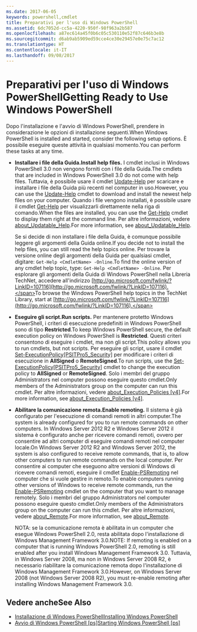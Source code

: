 ```yaml
---
ms.date: 2017-06-05
keywords: powershell,cmdlet
title: Preparativi per l'uso di Windows PowerShell
ms.assetid: 6dc7052d-cc5a-4220-950f-98f963a2b587
ms.openlocfilehash: a87ec614a45f0b6c05c530110e52f87c646b3e8b
ms.sourcegitcommit: d6ab9ab5909ed59cce4ce30e29457e0e75c7ac12
ms.translationtype: HT
ms.contentlocale: it-IT
ms.lasthandoff: 09/08/2017
---
```

# <a name="getting-ready-to-use-windows-powershell"></a><span data-ttu-id="27114-103">Preparativi per l'uso di Windows PowerShell</span><span class="sxs-lookup"><span data-stu-id="27114-103">Getting Ready to Use Windows PowerShell</span></span>
<span data-ttu-id="27114-104">Dopo l'installazione e l'avvio di Windows PowerShell, prendere in considerazione le opzioni di installazione seguenti.</span><span class="sxs-lookup"><span data-stu-id="27114-104">When Windows PowerShell is installed and started, consider the following setup options.</span></span> <span data-ttu-id="27114-105">È possibile eseguire queste attività in qualsiasi momento.</span><span class="sxs-lookup"><span data-stu-id="27114-105">You can perform these tasks at any time.</span></span>

- <span data-ttu-id="27114-106">**Installare i file della Guida.**</span><span class="sxs-lookup"><span data-stu-id="27114-106">**Install help files.**</span></span> <span data-ttu-id="27114-107">I cmdlet inclusi in Windows PowerShell 3.0 non vengono forniti con i file della Guida.</span><span class="sxs-lookup"><span data-stu-id="27114-107">The cmdlets that are included in Windows PowerShell 3.0 do not come with help files.</span></span> <span data-ttu-id="27114-108">Tuttavia, è possibile usare il cmdlet [Update-Help](https://technet.microsoft.com/en-us/library/93e1d870-ace6-432b-8778-8920291d7545) per scaricare e installare i file della Guida più recenti nel computer in uso.</span><span class="sxs-lookup"><span data-stu-id="27114-108">However, you can use the [Update-Help](https://technet.microsoft.com/en-us/library/93e1d870-ace6-432b-8778-8920291d7545) cmdlet to download and install the newest help files on your computer.</span></span> <span data-ttu-id="27114-109">Quando i file vengono installati, è possibile usare il cmdlet [Get-Help](https://technet.microsoft.com/en-us/library/1f46eeb4-49d7-4bec-bb29-395d9b42f54a) per visualizzarli direttamente nella riga di comando.</span><span class="sxs-lookup"><span data-stu-id="27114-109">When the files are installed, you can use the [Get-Help](https://technet.microsoft.com/en-us/library/1f46eeb4-49d7-4bec-bb29-395d9b42f54a) cmdlet to display them right at the command line.</span></span> <span data-ttu-id="27114-110">Per altre informazioni, vedere [about_Updatable_Help](https://technet.microsoft.com/en-us/library/10bba75c-f4ac-4ca1-bbf3-8f34dd521ffe).</span><span class="sxs-lookup"><span data-stu-id="27114-110">For more information, see [about_Updatable_Help](https://technet.microsoft.com/en-us/library/10bba75c-f4ac-4ca1-bbf3-8f34dd521ffe).</span></span>

    <span data-ttu-id="27114-111">Se si decide di non installare i file della Guida, è comunque possibile leggere gli argomenti della Guida online.</span><span class="sxs-lookup"><span data-stu-id="27114-111">If you decide not to install the help files, you can still read the help topics online.</span></span> <span data-ttu-id="27114-112">Per trovare la versione online degli argomenti della Guida per qualsiasi cmdlet, digitare: `Get-Help <CmdletName> -Online`.</span><span class="sxs-lookup"><span data-stu-id="27114-112">To find the online version of any cmdlet help topic, type: `Get-Help <CmdletName> -Online`.</span></span> <span data-ttu-id="27114-113">Per esplorare gli argomenti della Guida di Windows PowerShell nella Libreria TechNet, accedere all'indirizzo [http://go.microsoft.com/fwlink/?LinkID=107116](http://go.microsoft.com/fwlink/?LinkID=107116).</span><span class="sxs-lookup"><span data-stu-id="27114-113">To browse the Windows PowerShell help topics in the TechNet Library, start at [http://go.microsoft.com/fwlink/?LinkID=107116](http://go.microsoft.com/fwlink/?LinkID=107116).</span></span>

- <span data-ttu-id="27114-114">**Eseguire gli script.**</span><span class="sxs-lookup"><span data-stu-id="27114-114">**Run scripts.**</span></span> <span data-ttu-id="27114-115">Per mantenere protetto Windows PowerShell, i criteri di esecuzione predefiniti in Windows PowerShell sono di tipo **Restricted**.</span><span class="sxs-lookup"><span data-stu-id="27114-115">To keep Windows PowerShell secure, the default execution policy on Windows PowerShell is **Restricted**.</span></span> <span data-ttu-id="27114-116">Questi criteri consentono di eseguire i cmdlet, ma non gli script.</span><span class="sxs-lookup"><span data-stu-id="27114-116">This policy allows you to run cmdlets, but not scripts.</span></span> <span data-ttu-id="27114-117">Per eseguire gli script, usare il cmdlet [Set-ExecutionPolicy[PSITPro5_Security]](https://technet.microsoft.com/en-us/library/5690a0e1-495b-4e63-8280-65ead7bf01ab) per modificare i criteri di esecuzione in **AllSigned** o **RemoteSigned**.</span><span class="sxs-lookup"><span data-stu-id="27114-117">To run scripts, use the [Set-ExecutionPolicy[PSITPro5_Security]](https://technet.microsoft.com/en-us/library/5690a0e1-495b-4e63-8280-65ead7bf01ab) cmdlet to change the execution policy to **AllSigned** or **RemoteSigned**.</span></span> <span data-ttu-id="27114-118">Solo i membri del gruppo Administrators nel computer possono eseguire questo cmdlet.</span><span class="sxs-lookup"><span data-stu-id="27114-118">Only members of the Administrators group on the computer can run this cmdlet.</span></span> <span data-ttu-id="27114-119">Per altre informazioni, vedere [about_Execution_Policies [v4]](https://technet.microsoft.com/en-us/library/347708dc-1515-4d74-978b-8334603472e6).</span><span class="sxs-lookup"><span data-stu-id="27114-119">For more information, see [about_Execution_Policies [v4]](https://technet.microsoft.com/en-us/library/347708dc-1515-4d74-978b-8334603472e6).</span></span>

- <span data-ttu-id="27114-120">**Abilitare la comunicazione remota.**</span><span class="sxs-lookup"><span data-stu-id="27114-120">**Enable remoting.**</span></span> <span data-ttu-id="27114-121">Il sistema è già configurato per l'esecuzione di comandi remoti in altri computer.</span><span class="sxs-lookup"><span data-stu-id="27114-121">The system is already configured for you to run remote commands on other computers.</span></span> <span data-ttu-id="27114-122">In Windows Server 2012 R2 e Windows Server 2012 il sistema è configurato anche per ricevere comandi remoti, ovvero per consentire ad altri computer di eseguire comandi remoti nel computer locale.</span><span class="sxs-lookup"><span data-stu-id="27114-122">On Windows Server 2012 R2 and Windows Server 2012, the system is also configured to receive remote commands, that is, to allow other computers to run remote commands on the local computer.</span></span> <span data-ttu-id="27114-123">Per consentire ai computer che eseguono altre versioni di Windows di ricevere comandi remoti, eseguire il cmdlet [Enable-PSRemoting](https://technet.microsoft.com/en-us/library/19437c28-33b8-4ac1-9113-8439cc8beffb) nel computer che si vuole gestire in remoto.</span><span class="sxs-lookup"><span data-stu-id="27114-123">To enable computers running other versions of Windows to receive remote commands, run the [Enable-PSRemoting](https://technet.microsoft.com/en-us/library/19437c28-33b8-4ac1-9113-8439cc8beffb) cmdlet on the computer that you want to manage remotely.</span></span> <span data-ttu-id="27114-124">Solo i membri del gruppo Administrators nel computer possono eseguire questo cmdlet.</span><span class="sxs-lookup"><span data-stu-id="27114-124">Only members of the Administrators group on the computer can run this cmdlet.</span></span> <span data-ttu-id="27114-125">Per altre informazioni, vedere [about_Remote](https://technet.microsoft.com/en-us/library/9b4a5c87-9162-4adf-bdfe-fbc80b9b8970).</span><span class="sxs-lookup"><span data-stu-id="27114-125">For more information, see [about_Remote](https://technet.microsoft.com/en-us/library/9b4a5c87-9162-4adf-bdfe-fbc80b9b8970).</span></span>

    <span data-ttu-id="27114-126">NOTA: se la comunicazione remota è abilitata in un computer che esegue Windows PowerShell 2.0, resta abilitata dopo l'installazione di Windows Management Framework 3.0.</span><span class="sxs-lookup"><span data-stu-id="27114-126">NOTE: If remoting is enabled on a computer that is running Windows PowerShell 2.0, remoting is still enabled after you install Windows Management Framework 3.0.</span></span> <span data-ttu-id="27114-127">Tuttavia, in Windows Server 2008, ma non in Windows Server 2008 R2, è necessario riabilitare la comunicazione remota dopo l'installazione di Windows Management Framework 3.0.</span><span class="sxs-lookup"><span data-stu-id="27114-127">However, on Windows Server 2008 (not Windows Server 2008 R2), you must re-enable remoting after installing Windows Management Framework 3.0.</span></span>

## <a name="see-also"></a><span data-ttu-id="27114-128">Vedere anche</span><span class="sxs-lookup"><span data-stu-id="27114-128">See Also</span></span>
- [<span data-ttu-id="27114-129">Installazione di Windows PowerShell</span><span class="sxs-lookup"><span data-stu-id="27114-129">Installing Windows PowerShell</span></span>](../setup/Installing-Windows-PowerShell.md)
- <span data-ttu-id="27114-130">[Avvio di Windows PowerShell [ps]](https://technet.microsoft.com/en-us/library/8ec8c2d7-8e7c-4722-a3d2-498fe5739a8e)</span><span class="sxs-lookup"><span data-stu-id="27114-130">[Starting Windows PowerShell [ps]](https://technet.microsoft.com/en-us/library/8ec8c2d7-8e7c-4722-a3d2-498fe5739a8e)</span></span>

